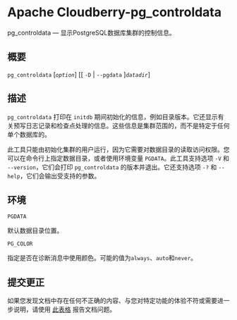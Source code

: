 Apache Cloudberry-pg_controldata
=======
pg_controldata — 显示PostgreSQL数据库集群的控制信息。

概要
-------------
`pg_controldata` [_`option`_] [[ `-D` | `--pgdata` ]_`datadir`_]

描述
-------------
`pg_controldata` 打印在 `initdb` 期间初始化的信息，例如目录版本。它还显示有关预写日志记录和检查点处理的信息。这些信息是集群范围的，而不是特定于任何单个数据库的。

此工具只能由初始化集群的用户运行，因为它需要对数据目录的读取访问权限。您可以在命令行上指定数据目录，或者使用环境变量 `PGDATA`。此工具支持选项 `-V` 和 `--version`，它们会打印 `pg_controldata` 的版本并退出。它还支持选项 `-?` 和 `--help`，它们会输出受支持的参数。

环境
-------------

`PGDATA`

默认数据目录位置。

`PG_COLOR`

指定是否在诊断消息中使用颜色。可能的值为`always`、`auto`和`never`。

提交更正
------------
如果您发现文档中存在任何不正确的内容、与您对特定功能的体验不符或需要进一步说明，请使用 [此表格](https://www.postgresql.org/account/comments/new/14/app-pgcontroldata.html/) 报告文档问题。